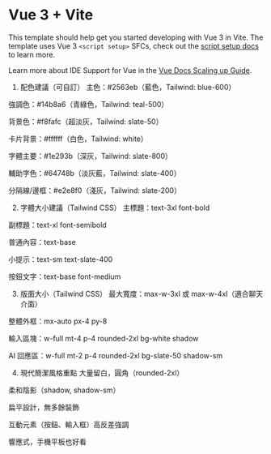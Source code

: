 # Vue 3 + Vite

This template should help get you started developing with Vue 3 in Vite. The template uses Vue 3 `<script setup>` SFCs, check out the [script setup docs](https://v3.vuejs.org/api/sfc-script-setup.html#sfc-script-setup) to learn more.

Learn more about IDE Support for Vue in the [Vue Docs Scaling up Guide](https://vuejs.org/guide/scaling-up/tooling.html#ide-support).





1. 配色建議（可自訂）
主色：#2563eb（藍色，Tailwind: blue-600）

強調色：#14b8a6（青綠色，Tailwind: teal-500）

背景色：#f8fafc（超淡灰，Tailwind: slate-50）

卡片背景：#ffffff（白色，Tailwind: white）

字體主要：#1e293b（深灰，Tailwind: slate-800）

輔助字色：#64748b（淡灰藍，Tailwind: slate-400）

分隔線/邊框：#e2e8f0（淺灰，Tailwind: slate-200）

2. 字體大小建議（Tailwind CSS）
主標題：text-3xl font-bold

副標題：text-xl font-semibold

普通內容：text-base

小提示：text-sm text-slate-400

按鈕文字：text-base font-medium

3. 版面大小（Tailwind CSS）
最大寬度：max-w-3xl 或 max-w-4xl（適合聊天介面）

整體外框：mx-auto px-4 py-8

輸入區塊：w-full mt-4 p-4 rounded-2xl bg-white shadow

AI 回應區：w-full mt-2 p-4 rounded-2xl bg-slate-50 shadow-sm

4. 現代簡潔風格重點
大量留白，圓角（rounded-2xl）

柔和陰影（shadow, shadow-sm）

扁平設計，無多餘裝飾

互動元素（按鈕、輸入框）高反差強調

響應式，手機平板也好看


